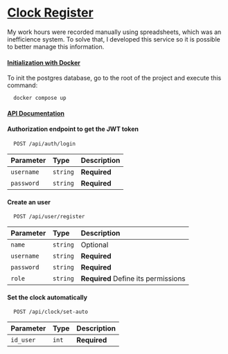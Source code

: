 # [Clock Register]()

My work hours were recorded manually using spreadsheets, which was an inefficience system. To solve that, I developed this service so it is possible to better manage this information.

#### [Initialization with Docker]()

To init the postgres database, go to the root of the project and execute this command:

```docker
  docker compose up
```
#### [API Documentation]()

#### Authorization endpoint to get the JWT token

```http
  POST /api/auth/login
```

| Parameter   | Type       | Description                                  |
| :---------- | :--------- | :------------------------------------------ |
| `username`      | `string` | **Required**|
| `password`      | `string` | **Required**|


#### Create an user

```http
  POST /api/user/register
```

| Parameter   | Type       | Description                                  |
| :---------- | :--------- | :------------------------------------------ |
| `name`      | `string` | Optional|
| `username`      | `string` | **Required**|
| `password`      | `string` | **Required**|
| `role`      | `string` | **Required** Define its permissions|


#### Set the clock automatically

```http
  POST /api/clock/set-auto
```

| Parameter   | Type       | Description                                  |
| :---------- | :--------- | :------------------------------------------ |
| `id_user`      | `int` | **Required**|